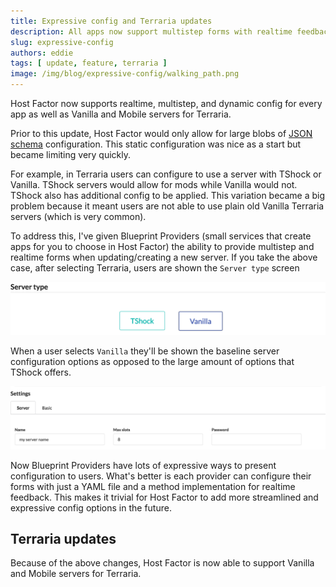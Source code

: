 ```yaml
---
title: Expressive config and Terraria updates
description: All apps now support multistep forms with realtime feedback
slug: expressive-config
authors: eddie
tags: [ update, feature, terraria ]
image: /img/blog/expressive-config/walking_path.png
---
```


Host Factor now supports realtime, multistep, and dynamic config for every app
as well as Vanilla and Mobile servers for Terraria.

<!--truncate-->

Prior to this update, Host Factor would only allow for large blobs of [JSON schema](https://json-schema.org/)
configuration. This static configuration was nice as a start but became limiting very quickly.

For example, in Terraria users can configure to use a server with TShock or Vanilla. TShock servers would allow
for mods while Vanilla would not. TShock also has additional config to be applied. This variation became a big
problem because it meant users are not able to use plain old Vanilla Terraria servers (which is very common).

To address this, I've given Blueprint Providers (small services that create apps for you to choose in Host Factor)
the ability to provide multistep and realtime forms when updating/creating a new server. If you take the above case,
after selecting Terraria, users are shown the `Server type` screen

![Server type](/img/blog/expressive-config/server-type.png)

When a user selects `Vanilla` they'll be shown the baseline server configuration options as opposed to the large
amount of options that TShock offers.

![Vanilla config](/img/blog/expressive-config/vanilla-config.png)

Now Blueprint Providers have lots of expressive ways to present configuration to users. What's better is each provider
can configure their forms with just a YAML file and a method implementation for realtime feedback. This makes it 
trivial for Host Factor to add more streamlined and expressive config options in the future.

## Terraria updates

Because of the above changes, Host Factor is now able to support Vanilla and Mobile servers for Terraria.

